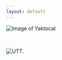```yaml
---
layout: default
---
```


![Image of Yaktocat](https://octodex.github.com/images/yaktocat.png)


<br>

![UTT](![image](https://user-images.githubusercontent.com/91578787/135195621-15bf0c69-30ad-4c1b-8daa-4f55d8ad7fe0.png)).
